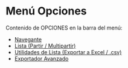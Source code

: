 # Menú Opciones

Contenido de OPCIONES en la barra del menú:

* [Navegante](navegante-como-funciona.md)
* [Lista \(Partir / Multipartir\)](lista-partir-multipartir.md)
* [Utilidades de Lista \(Exportar a Excel / .csv\)](../../videos/exportar-listados-a-excel.md)
* [Exportador Avanzado](../../videos/exportar-listados-a-excel.md)

